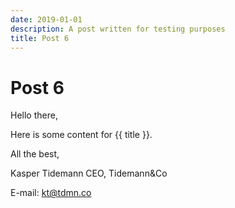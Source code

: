 ```yaml
---
date: 2019-01-01
description: A post written for testing purposes
title: Post 6
---
```


# Post 6

Hello there,

Here is some content for {{ title }}.

All the best,

Kasper Tidemann
CEO, Tidemann&Co

E-mail: [kt@tdmn.co](kt@tdmn.co)